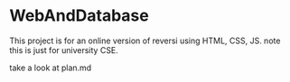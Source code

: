 # WebAndDatabase
This project is for an online version of reversi using HTML, CSS, JS. note this is just for university CSE.

take a look at plan.md